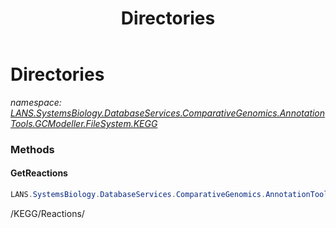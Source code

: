 ﻿---
title: Directories
---

# Directories
_namespace: [LANS.SystemsBiology.DatabaseServices.ComparativeGenomics.AnnotationTools.GCModeller.FileSystem.KEGG](N-LANS.SystemsBiology.DatabaseServices.ComparativeGenomics.AnnotationTools.GCModeller.FileSystem.KEGG.html)_



### Methods

#### GetReactions
```csharp
LANS.SystemsBiology.DatabaseServices.ComparativeGenomics.AnnotationTools.GCModeller.FileSystem.KEGG.Directories.GetReactions
```
/KEGG/Reactions/




